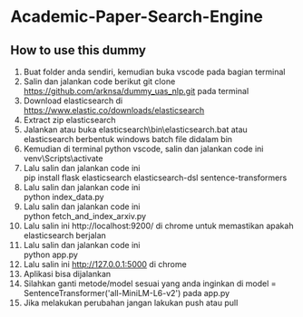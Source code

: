 # Academic-Paper-Search-Engine
 ## How to use this dummy
1. Buat folder anda sendiri, kemudian buka vscode pada bagian terminal
2. Salin dan jalankan code berikut git clone https://github.com/arknsa/dummy_uas_nlp.git pada terminal
3. Download elasticsearch di https://www.elastic.co/downloads/elasticsearch
4. Extract zip elasticsearch
5. Jalankan atau buka elasticsearch\bin\elasticsearch.bat atau elasticsearch berbentuk windows batch file didalam bin
6. Kemudian di terminal python vscode, salin dan jalankan code ini <br> venv\Scripts\activate
7. Lalu salin dan jalankan code ini <br> pip install flask elasticsearch elasticsearch-dsl sentence-transformers
8. Lalu salin dan jalankan code ini <br> python index_data.py
9. Lalu salin dan jalankan code ini <br> python fetch_and_index_arxiv.py
10. Lalu salin ini http://localhost:9200/ di chrome untuk memastikan apakah elasticsearch berjalan
11. Lalu salin dan jalankan code ini <br> python app.py
12. Lalu salin ini http://127.0.0.1:5000 di chrome
13. Aplikasi bisa dijalankan
14. Silahkan ganti metode/model sesuai yang anda inginkan di model = SentenceTransformer('all-MiniLM-L6-v2') pada app.py
15. Jika melakukan perubahan jangan lakukan push atau pull


